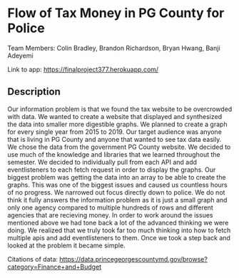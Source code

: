 # Flow of Tax Money in PG County for Police


Team Members: Colin Bradley, Brandon Richardson, Bryan Hwang, Banji Adeyemi


Link to app: https://finalproject377.herokuapp.com/

## Description
  Our information problem is that we found the tax website to be overcrowded with data. We wanted to create a website that displayed and synthesized the data 
  into smaller more digestible graphs. We planned to create a graph for every single year from 2015 to 2019. Our target audience was anyone that is living in PG County
  and anyone that wanted to see tax data easily. We chose the data from the government PG County website. We decided to use much of the knowledge and libraries that
  we learned throughout the semester. We decided to individually pull from each API and add eventlisteners to each fetch request in order to display the graphs. 
  Our biggest problem was getting the data into an array to be able to create the graphs. This was one of the biggest issues and caused us countless hours of no progress.
  We narrowed out focus directly down to police. We do not think it fully answers the information problem as it is just a small graph and only one agency compared to 
  multiple hundreds of rows and different agencies that are recieving money. In order to work around the issues mentioned above we had tone back a lot of the advanced thinking we were doing. 
  We realized that we truly took far too much thinking into how to fetch multiple apis and add eventlisteners to them. Once we took a step back and looked at the problem it became simple. 
  
  
  
  
  
  
 Citations of data: https://data.princegeorgescountymd.gov/browse?category=Finance+and+Budget
 
 
 
